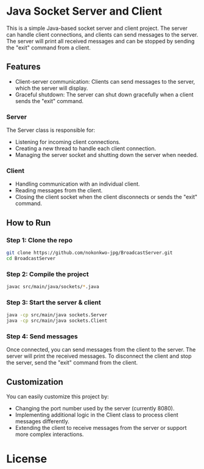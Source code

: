 # Java Socket Server and Client
This is a simple Java-based socket server and client project.
The server can handle client connections, and clients can send messages
to the server.
The server will print all received messages and can be stopped by
sending the "exit" command from a client.

## Features
- Client-server communication: Clients can send messages to the server, which the server will display.
- Graceful shutdown: The server can shut down gracefully when a client sends the "exit" command.

### Server
The Server class is responsible for:
- Listening for incoming client connections.
- Creating a new thread to handle each client connection.
- Managing the server socket and shutting down the server when needed.

### Client
- Handling communication with an individual client.
- Reading messages from the client.
- Closing the client socket when the client disconnects or sends the "exit" command.

## How to Run
### Step 1: Clone the repo
``` bash
git clone https://github.com/nokonkwo-jpg/BroadcastServer.git
cd BroadcastServer
```
### Step 2: Compile the project
``` bash
javac src/main/java/sockets/*.java
```
### Step 3: Start the server & client
``` bash
java -cp src/main/java sockets.Server
java -cp src/main/java sockets.Client
```
### Step 4: Send messages
Once connected, you can send messages from the client to the
server. The server will print the received messages.
To disconnect the client and stop the server, send the
"exit" command from the client.
## Customization
You can easily customize this project by:

- Changing the port number used by the server (currently 8080).
- Implementing additional logic in the Client class to process client messages differently.
- Extending the client to receive messages from the server or support more complex interactions.

# License